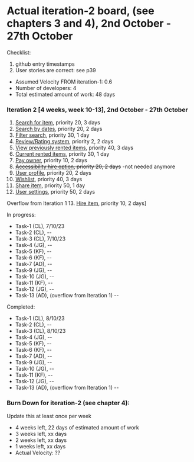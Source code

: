 # Actual iteration-2 board, (see chapters 3 and 4), 2nd October - 27th October

Checklist: 
1. github entry timestamps
2. User stories are correct: see p39

* Assumed Velocity FROM iteration-1: 0.6
* Number of developers: 4
* Total estimated amount of work: 48 days

### Iteration 2 [4 weeks, week 10-13], 2nd October - 27th October
1. [Search for item](./user_stories/search_for_thing.md), priority 20, 3 days 
2. [Search by dates](./user_stories/search_by_dates.md), priority 20, 2 days
3. [Filter search](./user_stories/filter_search.md), priority 30, 1 day
4. [Review/Rating system](./user_stories/review_system.md), priority 2, 2 days
5. [View previously rented items](./user_stories/view_previously_rented_items.md), priority 40, 3 days 
6. [Current rented items](./user_stories/view_currently_rented_items.md), priority 30, 1 day
7. [Pay owner](./user_stories/pay_for_item.md), priority 10, 2 days
8. ~~[Accessibility hire option](./user_stories/accessibility_hire_options.md), priority 20, 2 days~~ -not needed anymore
9. [User profile](./user_stories/user_profile.md), priority 20, 2 days 
10. [Wishlist](./user_stories/wishlist.md), priority 40, 3 days 
11. [Share item](./user_stories/share_item.md), priority 50, 1 day
12. [User settings](./user_stories/user_settings.md), priority 50, 2 days

Overflow from Iteration 1
13. [Hire item](./user_stories/hire_item.md), priority 10, 2 days]

In progress:
* Task-1 (CL), 7/10/23
* Task-2 (CL), --
* Task-3 (CL), 7/10/23
* Task-4 (JG), --
* Task-5 (KF), --
* Task-6 (KF), --
* Task-7 (AD), --
* Task-9 (JG), --
* Task-10 (JG), --
* Task-11 (KF), --
* Task-12 (JG), --
* Task-13 (AD), (overflow from Iteration 1) --

Completed:
* Task-1 (CL), 8/10/23
* Task-2 (CL), --
* Task-3 (CL), 8/10/23
* Task-4 (JG), --
* Task-5 (KF), --
* Task-6 (KF), --
* Task-7 (AD), --
* Task-9 (JG), --
* Task-10 (JG), --
* Task-11 (KF), --
* Task-12 (JG), --
* Task-13 (AD), (overflow from Iteration 1) --

### Burn Down for iteration-2 (see chapter 4):
Update this at least once per week
* 4 weeks left, 22 days of estimated amount of work 
* 3 weeks left, xx days
* 2 weeks left, xx days
* 1 weeks left, xx days
* Actual Velocity: ?? 
